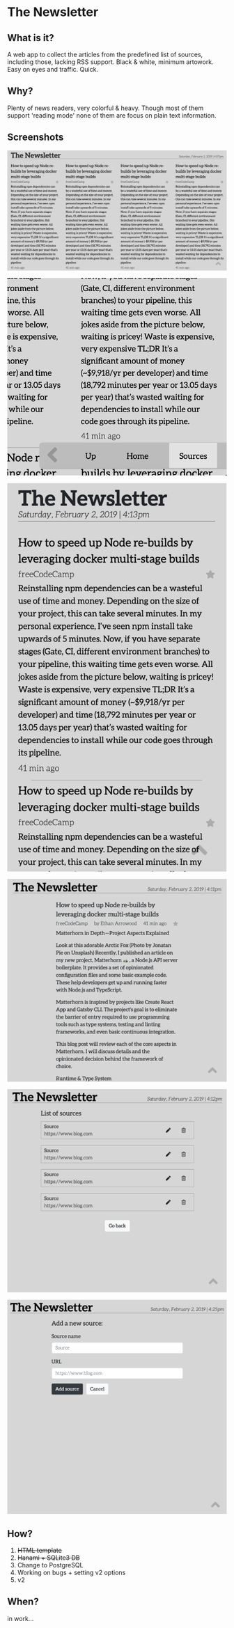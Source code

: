 # The Newsletter

## What is it?

A web app to collect the articles from the predefined list of sources, including those, lacking RSS support. Black & white, minimum artowork. Easy on eyes and traffic. Quick.

## Why?

Plenty of news readers, very colorful & heavy. Though most of them support 'reading mode' none of them are focus on plain text information.

## Screenshots

![Main view][main]

![Float menu][float]

![Mobile view][mobile]

![Article view][article]

![List of sources][list]

![Add source][add]

## How?

1. ~~HTML template~~
2. ~~Hanami + SQLite3 DB~~
3. Change to PostgreSQL
4. Working on bugs + setting v2 options
5. v2

## When?

in work...

[add]: https://github.com/d-mv/newsletter/raw/master/screenshots/add.png 'Add source screenshot'
[article]: https://github.com/d-mv/newsletter/raw/master/screenshots/article.png 'Article view screenshot'
[float]: https://github.com/d-mv/newsletter/raw/master/screenshots/float.png 'Float menu screenshot'
[list]: https://github.com/d-mv/newsletter/raw/master/screenshots/list.png 'List of sources screenshot'
[main]: https://github.com/d-mv/newsletter/raw/master/screenshots/main.png 'Main view screenshot'
[mobile]: https://github.com/d-mv/newsletter/raw/master/screenshots/mobile.png 'Mobile view screenshot'
